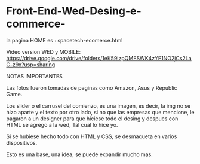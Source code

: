 # Front-End-Wed-Desing-e-commerce-

la pagina HOME es : spacetech-ecomerce.html

Video version WED y MOBILE: 
https://drive.google.com/drive/folders/1eK59lzpQMFSWK4zYF1NO2jCs2LaC-z9x?usp=sharing

NOTAS IMPORTANTES

Las fotos fueron tomadas de paginas como Amazon, Asus y Republic Game.

Los slider o el carrusel del comienzo, es una imagen, es decir, la img no se hizo aparte y el texto por otro lado, si no que las empresas que mencione, le pagaron a un designer para que hiciese todo el desing y despues con HTML se agrego a la wed, Tal cual lo hice yo.

Si se hubiese hecho todo con HTML y CSS, se desmaqueta en varios dispositivos.

Esto es una base, una idea, se puede expandir mucho mas.
